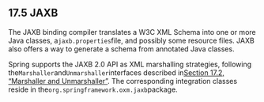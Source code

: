 ## 17.5 JAXB

The JAXB binding compiler translates a W3C XML Schema into one or more Java classes, a`jaxb.properties`file, and possibly some resource files. JAXB also offers a way to generate a schema from annotated Java classes.

Spring supports the JAXB 2.0 API as XML marshalling strategies, following the`Marshaller`and`Unmarshaller`interfaces described in[Section 17.2, “Marshaller and Unmarshaller”](https://docs.spring.io/spring/docs/5.0.0.M5/spring-framework-reference/html/oxm.html#oxm-marshaller-unmarshaller). The corresponding integration classes reside in the`org.springframework.oxm.jaxb`package.

